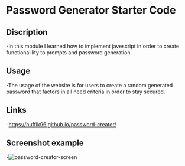# Password Generator Starter Code
## Discription
-In this module I learned how to implement javescript in order to create functionalility to prompts and password generation.
## Usage
-The usage of the website is for users to create a random generated password that factors in all need criteria in order to stay secured.
## Links
-https://hufflk96.github.io/password-creator/
## Screenshot example
-![password-creator-screen](https://user-images.githubusercontent.com/118147274/232848295-a5f13c10-389e-45cf-8b6b-84ce9a2b90e6.png)
